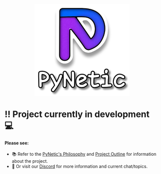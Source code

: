 <p align="center">
  <a href="https://github.com/Jabbey92/PyNetic">
    <img height="300" src="assets/icon & name.svg">
  </a>
</p>

# ‼️ Project currently in **development** 💻

#### Please see:
- 📚 Refer to the [PyNetic's Philosophy](Philosophy.md) and [Project Outline](Project%20Outline.md) for information about the project.
- 🔗 Or visit our [Discord](https://discord.gg/c8VYZnKWdY) for more information and current chat/topics.

<!--
# 🪄 Fascinatingly Simple

# 🔥 Blazingly fast development

-->
